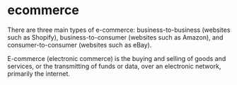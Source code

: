 # ecommerce

There are three main types of e-commerce: business-to-business (websites such as Shopify), business-to-consumer (websites such as Amazon), and consumer-to-consumer (websites such as eBay).

E-commerce (electronic commerce) is the buying and selling of goods and services, or the transmitting of funds or data, over an electronic network, primarily the internet.
